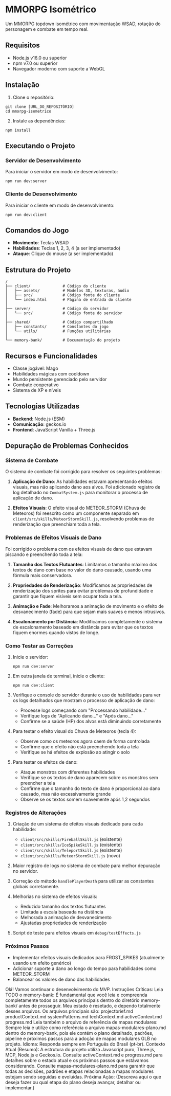 # MMORPG Isométrico

Um MMORPG topdown isométrico com movimentação WSAD, rotação do personagem e combate em tempo real.

## Requisitos

- Node.js v16.0 ou superior
- npm v7.0 ou superior
- Navegador moderno com suporte a WebGL

## Instalação

1. Clone o repositório:
```
git clone [URL_DO_REPOSITÓRIO]
cd mmorpg-isometrico
```

2. Instale as dependências:
```
npm install
```

## Executando o Projeto

### Servidor de Desenvolvimento

Para iniciar o servidor em modo de desenvolvimento:
```
npm run dev:server
```

### Cliente de Desenvolvimento

Para iniciar o cliente em modo de desenvolvimento:
```
npm run dev:client
```

## Comandos do Jogo

- **Movimento**: Teclas WSAD
- **Habilidades**: Teclas 1, 2, 3, 4 (a ser implementado)
- **Ataque**: Clique do mouse (a ser implementado)

## Estrutura do Projeto

```
/
├── client/              # Código do cliente
│   ├── assets/          # Modelos 3D, texturas, áudio
│   ├── src/             # Código fonte do cliente
│   └── index.html       # Página de entrada do cliente
│
├── server/              # Código do servidor
│   └── src/             # Código fonte do servidor
│
├── shared/              # Código compartilhado
│   ├── constants/       # Constantes do jogo
│   └── utils/           # Funções utilitárias
│
└── memory-bank/         # Documentação do projeto
```

## Recursos e Funcionalidades

- Classe jogável: Mago
- Habilidades mágicas com cooldown
- Mundo persistente gerenciado pelo servidor
- Combate cooperativo
- Sistema de XP e níveis

## Tecnologias Utilizadas

- **Backend**: Node.js (ESM)
- **Comunicação**: geckos.io
- **Frontend**: JavaScript Vanilla + Three.js 

## Depuração de Problemas Conhecidos

### Sistema de Combate

O sistema de combate foi corrigido para resolver os seguintes problemas:

1. **Aplicação de Dano**: As habilidades estavam apresentando efeitos visuais, mas não aplicando dano aos alvos. Foi adicionado registro de log detalhado no `CombatSystem.js` para monitorar o processo de aplicação de dano.

2. **Efeitos Visuais**: O efeito visual do METEOR_STORM (Chuva de Meteoros) foi reescrito como um componente separado em `client/src/skills/MeteorStormSkill.js`, resolvendo problemas de renderização que preenchiam toda a tela.

### Problemas de Efeitos Visuais de Dano

Foi corrigido o problema com os efeitos visuais de dano que estavam piscando e preenchendo toda a tela:

1. **Tamanho dos Textos Flutuantes**: Limitamos o tamanho máximo dos textos de dano com base no valor do dano causado, usando uma fórmula mais conservadora.

2. **Propriedades de Renderização**: Modificamos as propriedades de renderização dos sprites para evitar problemas de profundidade e garantir que fiquem visíveis sem ocupar toda a tela.

3. **Animação e Fade**: Melhoramos a animação de movimento e o efeito de desvanecimento (fade) para que sejam mais suaves e menos intrusivos.

4. **Escalonamento por Distância**: Modificamos completamente o sistema de escalonamento baseado em distância para evitar que os textos fiquem enormes quando vistos de longe.

### Como Testar as Correções

1. Inicie o servidor:
   ```
   npm run dev:server
   ```

2. Em outra janela de terminal, inicie o cliente:
   ```
   npm run dev:client
   ```

3. Verifique o console do servidor durante o uso de habilidades para ver os logs detalhados que mostram o processo de aplicação de dano:
   - Processe logs começando com "Processando habilidade..."
   - Verifique logs de "Aplicando dano..." e "Após dano..."
   - Confirme se a saúde (HP) dos alvos está diminuindo corretamente

4. Para testar o efeito visual do Chuva de Meteoros (tecla 4):
   - Observe como os meteoros agora caem de forma controlada
   - Confirme que o efeito não está preenchendo toda a tela
   - Verifique se há efeitos de explosão ao atingir o solo

5. Para testar os efeitos de dano:
   - Ataque monstros com diferentes habilidades
   - Verifique se os textos de dano aparecem sobre os monstros sem preencher a tela
   - Confirme que o tamanho do texto de dano é proporcional ao dano causado, mas não excessivamente grande
   - Observe se os textos somem suavemente após 1,2 segundos

### Registros de Alterações

1. Criação de um sistema de efeitos visuais dedicado para cada habilidade:
   - `client/src/skills/FireballSkill.js` (existente)
   - `client/src/skills/IceSpikeSkill.js` (existente)
   - `client/src/skills/TeleportSkill.js` (existente)
   - `client/src/skills/MeteorStormSkill.js` (novo)

2. Maior registro de logs no sistema de combate para melhor depuração no servidor.

3. Correção do método `handlePlayerDeath` para utilizar as constantes globais corretamente.

4. Melhorias no sistema de efeitos visuais:
   - Reduzido tamanho dos textos flutuantes
   - Limitada a escala baseada na distância
   - Melhorada a animação de desvanecimento
   - Ajustadas propriedades de renderização

5. Script de teste para efeitos visuais em `debug/testEffects.js`

### Próximos Passos

- Implementar efeitos visuais dedicados para FROST_SPIKES (atualmente usando um efeito genérico)
- Adicionar suporte a dano ao longo do tempo para habilidades como METEOR_STORM
- Balancear os valores de dano das habilidades 




Olá! Vamos continuar o desenvolvimento do MVP.
Instruções Críticas:
Leia TODO o memory-bank:
É fundamental que você leia e compreenda completamente todos os arquivos principais dentro do diretório memory-bank/ antes de prosseguir. Meu estado é resetado, e dependo totalmente desses arquivos.
Os arquivos principais são:
projectbrief.md
productContext.md
systemPatterns.md
techContext.md
activeContext.md
progress.md
Leia também o arquivo de referência de mapas modulares:
Sempre leia e utilize como referência o arquivo mapas-modulares-plano.md dentro do memory-bank, pois ele contém o plano detalhado, padrões, pipeline e próximos passos para a adoção de mapas modulares GLB no projeto.
Idioma:
Responda sempre em Português do Brasil (pt-br).
Contexto Atual (Resumo):
A estrutura do projeto utiliza Javascript puro, Three.js, MCP, Node.js e Geckos.io.
Consulte activeContext.md e progress.md para detalhes sobre o estado atual e os próximos passos que estávamos considerando.
Consulte mapas-modulares-plano.md para garantir que todas as decisões, padrões e etapas relacionadas a mapas modulares estejam sendo seguidas e evoluídas.
Próxima Ação:
(Descreva aqui o que deseja fazer ou qual etapa do plano deseja avançar, detalhar ou implementar.)